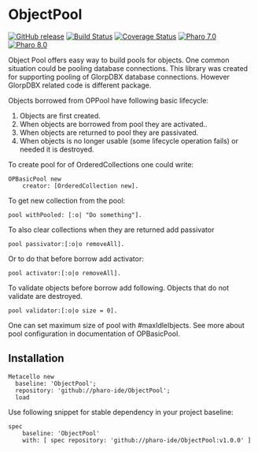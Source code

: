 # ObjectPool

[![GitHub release](https://img.shields.io/github/release/pharo-ide/ObjectPool.svg)](https://github.com/pharo-ide/ObjectPool/releases/latest)
[![Build Status](https://github.com/pharo-ide/ObjectPool/workflows/Build/badge.svg?branch=master)](https://github.com/pharo-ide/ObjectPool/actions?query=workflow%3ABuild)
[![Coverage Status](https://codecov.io/github/pharo-ide/ObjectPool/coverage.svg?branch=master)](https://codecov.io/gh/pharo-ide/ObjectPool/branch/master)
[![Pharo 7.0](https://img.shields.io/badge/Pharo-7.0-informational)](https://pharo.org)
[![Pharo 8.0](https://img.shields.io/badge/Pharo-8.0-informational)](https://pharo.org)

Object Pool offers easy way to build pools for objects. One common situation
could be pooling database connections. This library was created for supporting pooling
of GlorpDBX database connections. However GlorpDBX related code is different
package.

Objects borrowed from OPPool have following basic lifecycle:

1. Objects are first created.
2. When objects are borrowed from pool they are activated..
3. When objects are returned to pool they are passivated.
4. When objects is no longer usable (some lifecycle operation fails) or needed it is destroyed.

To create pool for of OrderedCollections one could write:
```Smalltalk
OPBasicPool new
	creator: [OrderedCollection new].
```
To get new collection from the pool:
```Smalltalk
pool withPooled: [:o| "Do something"].
```
To also clear collections when they are returned add passivator
```Smalltalk
pool passivator:[:o|o removeAll].
```
Or to do that before borrow add activator:
```Smalltalk
pool activator:[:o|o removeAll].
```
To validate objects before borrow add following. Objects that do not validate are destroyed.
```Smalltalk
pool validator:[:o|o size = 0].
```
One can set maximum size of pool with #maxIdleIbjects. See more about pool configuration
in documentation of OPBasicPool.

## Installation
```Smalltalk
Metacello new
  baseline: 'ObjectPool';
  repository: 'github://pharo-ide/ObjectPool';
  load
```
Use following snippet for stable dependency in your project baseline:
```Smalltalk
spec
    baseline: 'ObjectPool'
    with: [ spec repository: 'github://pharo-ide/ObjectPool:v1.0.0' ]
```
